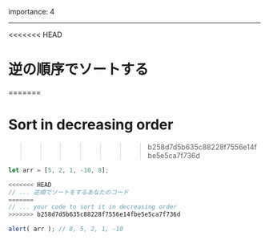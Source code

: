 importance: 4

---

<<<<<<< HEAD
# 逆の順序でソートする
=======
# Sort in decreasing order
>>>>>>> b258d7d5b635c88228f7556e14fbe5e5ca7f736d

```js
let arr = [5, 2, 1, -10, 8];

<<<<<<< HEAD
// ... 逆順でソートをするあなたのコード
=======
// ... your code to sort it in decreasing order
>>>>>>> b258d7d5b635c88228f7556e14fbe5e5ca7f736d

alert( arr ); // 8, 5, 2, 1, -10
```
